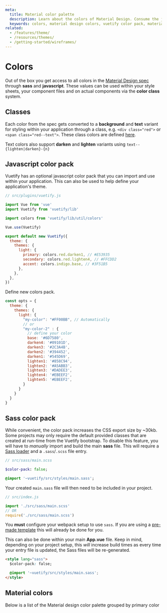 ```yaml
---
meta:
  title: Material color palette
  description: Learn about the colors of Material Design. Consume the javascript color pack directly in your application.
  keywords: colors, material design colors, vuetify color pack, material color classes
related:
  - /features/theme/
  - /resources/themes/
  - /getting-started/wireframes/
---
```


# Colors

Out of the box you get access to all colors in the [Material Design spec](https://material.io/design/color/the-color-system.html) through **sass** and **javascript**. These values can be used within your style sheets, your component files and on actual components via the **color class** system.

<entry-ad />

## Classes

Each color from the spec gets converted to a **background** and **text** variant for styling within your application through a class, e.g. `<div class="red">` or `<span class="red--text">`. These class colors are defined [here](https://github.com/vuetifyjs/vuetify/blob/master/packages/vuetify/src/styles/settings/_colors.scss).

<example file="color/classes" />

Text colors also support **darken** and **lighten** variants using `text--{lighten|darken}-{n}`

<example file="color/text-classes" />

## Javascript color pack

Vuetify has an optional javascript color pack that you can import and use within your application. This can also be used to help define your application's theme.

```js
// src/plugins/vuetify.js

import Vue from 'vue'
import Vuetify from 'vuetify/lib'

import colors from 'vuetify/lib/util/colors'

Vue.use(Vuetify)

export default new Vuetify({
  theme: {
    themes: {
      light: {
        primary: colors.red.darken1, // #E53935
        secondary: colors.red.lighten4, // #FFCDD2
        accent: colors.indigo.base, // #3F51B5
      },
    },
  },
})
```

Define new colors pack.

```js
const opts = {
  theme: {
    themes: {
      light: {
        "my-color": "#FF00BB", // Automatically
        // or
        "my-color-2" : {
          // define your color
          base: '#6D7580',
          darken4: '#09101D',
          darken3: '#2C3A4B',
          darken2: '#394452',
          darken1: '#545D69',
          lighten1: '#858C94',
          lighten2: '#A5ABB3',
          lighten3: '#DADEE3',
          lighten4: '#EBEEF2',
          lighten5: '#EBEEF2',
        }
      }
    }
  }
}
```

## Sass color pack

While convenient, the color pack increases the CSS export size by ~30kb. Some projects may only require the default provided classes that are created at run-time from the Vuetify bootstrap. To disable this feature, you will have to _manually_ import and build the main **sass** file. This will require a [Sass loader](https://github.com/webpack-contrib/sass-loader) and a `.sass`/`.scss` file entry.

```sass
// src/sass/main.scss

$color-pack: false;

@import '~vuetify/src/styles/main.sass';
```

Your created `main.sass` file will then need to be included in your project.

```js
// src/index.js

import './src/sass/main.scss'
// OR
require('./src/sass/main.scss')
```

<alert type="error">

  You **must** configure your webpack setup to use `sass`. If you are using a [pre-made template](/getting-started/quick-start#vue-cli-install) this will already be done for you.

</alert>

This can also be done within your main **App.vue** file. Keep in mind, depending on your project setup, this _will_ increase build times as every time your entry file is updated, the Sass files will be re-generated.

```html
<style lang="sass">
  $color-pack: false;

  @import '~vuetify/src/styles/main.sass';
</style>
```

## Material colors

Below is a list of the Material design color palette grouped by primary color

<color-palette />

<backmatter />
